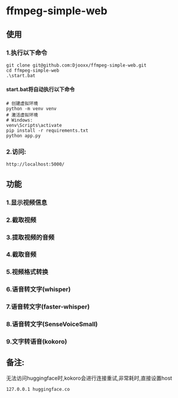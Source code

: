 # ffmpeg-simple-web

## 使用

### 1.执行以下命令
```
git clone git@github.com:Djooxx/ffmpeg-simple-web.git
cd ffmpeg-simple-web
.\start.bat
```
#### start.bat将自动执行以下命令
```
# 创建虚拟环境
python -m venv venv
# 激活虚拟环境
# Windows:
venv\Scripts\activate
pip install -r requirements.txt
python app.py
```

### 2.访问:
```
http://localhost:5000/
```

## 功能
### 1.显示视频信息
### 2.截取视频
### 3.提取视频的音频
### 4.截取音频
### 5.视频格式转换
### 6.语音转文字(whisper)
### 7.语音转文字(faster-whisper)
### 8.语音转文字(SenseVoiceSmall)
### 9.文字转语音(kokoro)

## 备注:
无法访问huggingface时,kokoro会进行连接重试,非常耗时,直接设置host
```
127.0.0.1 huggingface.co
```